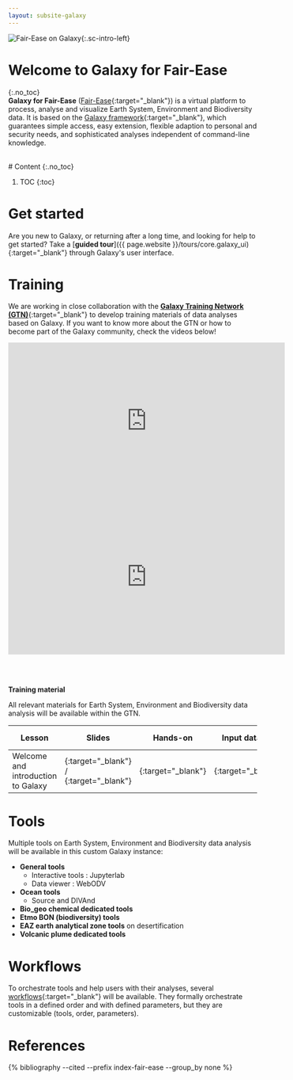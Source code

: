 ```yaml
---
layout: subsite-galaxy
---
```


![Fair-Ease on Galaxy](/logo_fair_ease.png){:.sc-intro-left}

# Welcome to Galaxy for Fair-Ease
{:.no_toc}
<br>
**Galaxy for Fair-Ease** ([Fair-Ease](https://fairease.eu/){:target="_blank"}) is a virtual platform to process, analyse and visualize Earth System, Environment and Biodiversity data. It is based on the [Galaxy framework](https://galaxyproject.org){:target="_blank"}, which guarantees simple access, easy extension, flexible adaption to personal and security needs, and sophisticated analyses independent of command-line knowledge.

<br>
# Content
{:.no_toc}

1. TOC
{:toc}


# Get started

Are you new to Galaxy, or returning after a long time, and looking for help to get started? Take a [__guided tour__]({{ page.website }}/tours/core.galaxy_ui){:target="_blank"} through Galaxy's user interface.


# Training

We are working in close collaboration with the [__Galaxy Training Network (GTN)__](https://training.galaxyproject.org){:target="_blank"} to develop training materials of data analyses based on Galaxy. If you want to know more about the GTN or how to become part of the Galaxy community, check the videos below!

<iframe width="560" height="315"
src="https://www.youtube.com/embed/lDqWxzWNk1k"
title="YouTube video player"
frameborder="0"
allow="accelerometer; autoplay; clipboard-write; encrypted-media; gyroscope; picture-in-picture"
allowfullscreen>
</iframe>

<iframe width="560" height="315"
src="https://www.youtube.com/embed/-1MPdxmRs8U"
title="YouTube video player"
frameborder="0"
allow="accelerometer; autoplay; clipboard-write; encrypted-media; gyroscope; picture-in-picture"
allowfullscreen></iframe>

<br><br>

**Training material**

All relevant materials for Earth System, Environment and Biodiversity data analysis will be available within the GTN.

Lesson | Slides | Hands-on | Input dataset | Workflows | Galaxy History
--- | --- | --- | --- | --- | ---
Welcome and introduction to Galaxy | [<i class="fa fa-slideshare" aria-hidden="true"></i>](https://training.galaxyproject.org/topics/introduction/tutorials/galaxy-intro-short/slides.html){:target="_blank"} / [<i class="fa fa-video-camera" aria-hidden="true"></i>](https://training.galaxyproject.org/videos/watch.html?v=introduction/tutorials/galaxy-intro-short/slides){:target="_blank"} | [<i class="fa fa-laptop" aria-hidden="true"></i>](https://training.galaxyproject.org/training-material/topics/introduction/tutorials/galaxy-intro-short/tutorial.html){:target="_blank"} | [<i class="fa fa-files-o" aria-hidden="true"></i>](https://doi.org/10.5281/zenodo.582600){:target="_blank"} | [<i class="fa fa-share-alt" aria-hidden="true"></i>](https://training.galaxyproject.org/training-material/topics/introduction/tutorials/galaxy-intro-short/workflows/){:target="_blank"} |

# Tools

Multiple tools on Earth System, Environment and Biodiversity data analysis will be available in this custom Galaxy instance:

- **General tools**
    - Interactive tools : Jupyterlab
    - Data viewer : WebODV
- **Ocean tools**
    - Source and DIVAnd
- **Bio_geo chemical dedicated tools**
- **Etmo BON (biodiversity) tools**
- **EAZ earth analytical zone tools** on desertification
- **Volcanic plume dedicated tools**

# Workflows

To orchestrate tools and help users with their analyses, several [workflows](https://galaxyproject.org/learn/advanced-workflow/){:target="_blank"} will be available. They formally orchestrate tools in a defined order and with defined parameters, but they are customizable (tools, order, parameters).


# References

{% bibliography --cited --prefix index-fair-ease --group_by none %}